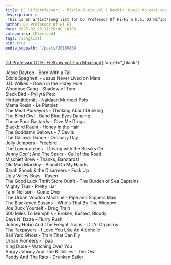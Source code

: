 ```yaml
---
title: DJ Hifiprofessori - Mixcloud mix vol 7 Rockin' Music to cast spells in the woods 
description: >-
 This is an artist/song list for DJ Professor Of Hi-Fi a.k.a. DJ Hifiprofessori Mixloud mix.
author: DJ Professor Of Hi-Fi
date: 2025-02-23 11:25:00 +0200
categories: [Mixcloud]
tags: [Songlist]
pin: true
media_subpath: '/posts/20180809'
---
```


[DJ Professor Of Hi-Fi Show vol 7 on Mixcloud](https://www.mixcloud.com/JohannesPirulainen/dj-professor-of-hi-fi-show-vol-7-music-to-cast-spells-in-the-woods-on-a-pale-moon-night/){:target="_blank"}

Jesse Dayton - Born With a Tail  
Eddie Spaghetti - Jesus Never Lived on Mars  
J.D. Wilkes - Down in the Hidey Hole  
Woodbox Gang - Shadow of Tom  
Slack Bird - Pyllytä Peto  
Hirttämättömät - Naidaan Murheet Pois  
Mama Rosin - Le Pistolet  
The Meat Purveyors - Thinking About Drinking  
The Blind Owl - Band Blue Eyes Dancing  
Those Poor Bastards - Give Me Drugs  
Blackbird Raum - Honey in the Hair  
The Goddamn Gallows - 7 Devils  
The Gallows Dance - Ordinary Day  
Jolly Jumpers - Freebird  
The Lovematches - Driving with the Breaks On  
Jenny Don't And The Spurs - Call of the Road  
Mischief Brew - Thanks, Barstards!  
Old Man Markley - Blood On My Hands  
Sarah Shook & the Disarmers - Fuck Up  
Ugly Valley Boys - Raven  
The Good Luck Thrift Store Outfit - The Burden of Sea Captains  
Mighty Tsar - Pretty Liar  
Tami Neilson - Come Over  
The Urban Voodoo Machine - Pipe and Slippers Man  
The Blackeyed Susans - Who's That By The Window  
Joe Buck Yourself - Drug Train  
500 Miles To Memphis - Broken, Busted, Bloody  
Days N' Daze - Flurry Rush  
Johnny Hobo And The Freight Trains - D.I.Y. Orgasms  
The Taxpayers - I Love You Like An Alcoholic  
Rail Yard Ghost - Train That Can Fly  
Urban Pioneers - Tpaa  
King Dude - Watching Over You  
Angry Johnny And The Killbillies - The Owl  
Paddy And The Rats - Drunken Sailor  